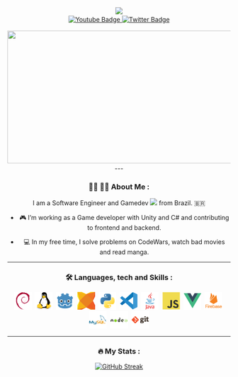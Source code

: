 <div id="header"align="center">
  <img src="https://media.giphy.com/media/5Lmn42BCOy99RaGRP7/giphy.gif" width="100" />
</div>
<div id="badges" align="center">
  <!--<img src="https://img.shields.io/badge/LinkedIn-blue?style=for-the-badge&logo=linkedin&logoColor=white" alt="LinkedIn Badge"/>-->
  <a href="" target="_blank">
    <img src="https://img.shields.io/badge/YouTube-red?style=for-the-badge&logo=youtube&logoColor=white" alt="Youtube Badge"/>
  </a>
  <a href="https://twitter.com/NekoNoRemilia">
    <img src="https://img.shields.io/badge/Twitter-blue?style=for-the-badge&logo=twitter&logoColor=white" alt="Twitter Badge"/>
  </a>
</div>
<div id="view-count techstack" align="center">
  <img src="https://komarev.com/ghpvc/?username=NekoNoRemilia&style=flat-square&color=blueviolet" alt=""/>
  <div >
    
  </div>
<div>
  <img src="https://media.giphy.com/media/137EaR4vAOCn1S/giphy.gif" width="600" height="300" />
</div>
---

### :woman_technologist: :transgender_flag: About Me :
  
I am a Software Engineer and Gamedev <img src="https://media.giphy.com/media/WUlplcMpOCEmTGBtBW/giphy.gif" width="30"> from Brazil. 🇧🇷

- :video_game: I’m working as a Game developer with Unity and C#  and contributing to frontend and backend.

- :computer: In my free time, I solve problems on CodeWars, watch bad movies and read manga.
  
---

### :hammer_and_wrench: Languages, tech and Skills :
<div>
  <img src="https://raw.githubusercontent.com/devicons/devicon/1119b9f84c0290e0f0b38982099a2bd027a48bf1/icons/debian/debian-original.svg" title="Debian" alt="Debian OS" width="40" height="40" />&nbsp;
  <img src="https://raw.githubusercontent.com/devicons/devicon/1119b9f84c0290e0f0b38982099a2bd027a48bf1/icons/linux/linux-original.svg" title="Linux" alt="Linux OS" width="40" height="40" />&nbsp;
  <!--<img src="https://raw.githubusercontent.com/devicons/devicon/1119b9f84c0290e0f0b38982099a2bd027a48bf1/icons/unity/unity-original.svg" title="Unity3D" alt="Unity3D Engine" width="40" height="40" />&nbsp;-->
  <img src="https://raw.githubusercontent.com/devicons/devicon/1119b9f84c0290e0f0b38982099a2bd027a48bf1/icons/godot/godot-original.svg" title="Godot" alt="Godot Engine" width="40" height="40" />&nbsp;
  <img src="https://raw.githubusercontent.com/devicons/devicon/1119b9f84c0290e0f0b38982099a2bd027a48bf1/icons/haxe/haxe-original.svg" title="Haxe" alt="Haxe" width="40" height="40" />&nbsp;
  <img src="https://raw.githubusercontent.com/devicons/devicon/1119b9f84c0290e0f0b38982099a2bd027a48bf1/icons/python/python-original.svg" title="Python3" alt="Python" width="40" height="40" />&nbsp;
  <img src="https://raw.githubusercontent.com/devicons/devicon/1119b9f84c0290e0f0b38982099a2bd027a48bf1/icons/vscode/vscode-original.svg" title="Visual Studio Code" alt="Visual Studio Code" width="40" height="40" />&nbsp;
  <img src="https://github.com/devicons/devicon/blob/master/icons/java/java-original-wordmark.svg" title="Java" alt="Java" width="40" height="40"/>&nbsp;
  <img src="https://github.com/devicons/devicon/blob/master/icons/javascript/javascript-original.svg" title="JavaScript" alt="JavaScript" width="40" height="40"/>&nbsp;
  <img src="https://raw.githubusercontent.com/devicons/devicon/1119b9f84c0290e0f0b38982099a2bd027a48bf1/icons/vuejs/vuejs-original.svg" title="VueJS" alt="VueJS" width="40" height="40" />&nbsp;
  <img src="https://github.com/devicons/devicon/blob/master/icons/firebase/firebase-plain-wordmark.svg" title="Firebase" alt="Firebase" width="40" height="40"/>&nbsp;
  <img src="https://github.com/devicons/devicon/blob/master/icons/mysql/mysql-original-wordmark.svg" title="MySQL"  alt="MySQL" width="40" height="40"/>&nbsp;
  <img src="https://github.com/devicons/devicon/blob/master/icons/nodejs/nodejs-original-wordmark.svg" title="NodeJS" alt="NodeJS" width="40" height="40"/>&nbsp;
  <img src="https://github.com/devicons/devicon/blob/master/icons/git/git-original-wordmark.svg" title="Git" **alt="Git" width="40" height="40"/>
</div>

---
### :fire: My Stats :
[![GitHub Streak](http://github-readme-streak-stats.herokuapp.com?user=NekoNoRemilia&theme=synthwave&hide_border=true)](https://git.io/streak-stats)

<!--[![Top Langs](https://github-readme-stats.vercel.app/api/top-langs/?username=NekoNoRemilia)](https://github.com/NekoNoRemilia/github-readme-stats) -->
<!-- - :mailbox:How to reach me: [![Linkedin Badge](https://img.shields.io/badge/-kakbar-blue?style=flat&logo=Linkedin&logoColor=white)](your-linkedin-url)
-->
<!---
NekoNoRemilia/NekoNoRemilia is a ✨ special ✨ repository because its `README.md` (this file) appears on your GitHub profile.
You can click the Preview link to take a look at your changes.
--->
